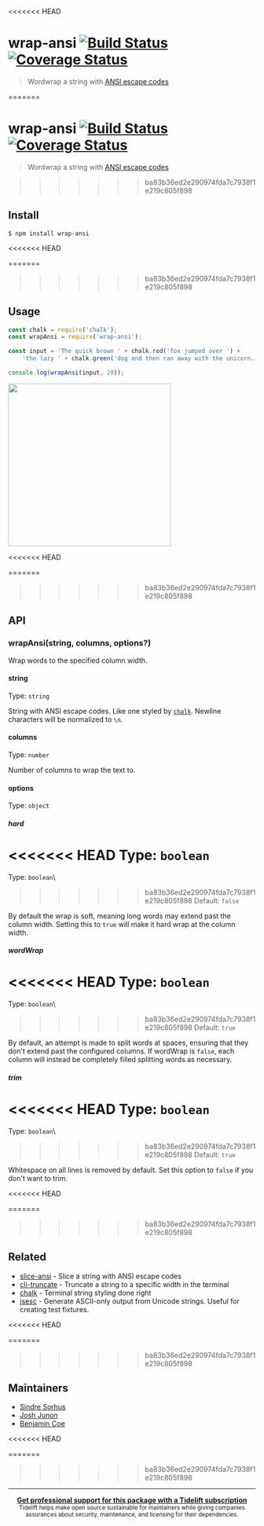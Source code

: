 <<<<<<< HEAD
# wrap-ansi [![Build Status](https://travis-ci.org/chalk/wrap-ansi.svg?branch=master)](https://travis-ci.org/chalk/wrap-ansi) [![Coverage Status](https://coveralls.io/repos/github/chalk/wrap-ansi/badge.svg?branch=master)](https://coveralls.io/github/chalk/wrap-ansi?branch=master)

> Wordwrap a string with [ANSI escape codes](https://en.wikipedia.org/wiki/ANSI_escape_code#Colors_and_Styles)


=======
# wrap-ansi [![Build Status](https://travis-ci.com/chalk/wrap-ansi.svg?branch=master)](https://travis-ci.com/chalk/wrap-ansi) [![Coverage Status](https://coveralls.io/repos/github/chalk/wrap-ansi/badge.svg?branch=master)](https://coveralls.io/github/chalk/wrap-ansi?branch=master)

> Wordwrap a string with [ANSI escape codes](https://en.wikipedia.org/wiki/ANSI_escape_code#Colors_and_Styles)

>>>>>>> ba83b36ed2e290974fda7c7938f1e219c805f898
## Install

```
$ npm install wrap-ansi
```

<<<<<<< HEAD

=======
>>>>>>> ba83b36ed2e290974fda7c7938f1e219c805f898
## Usage

```js
const chalk = require('chalk');
const wrapAnsi = require('wrap-ansi');

const input = 'The quick brown ' + chalk.red('fox jumped over ') +
	'the lazy ' + chalk.green('dog and then ran away with the unicorn.');

console.log(wrapAnsi(input, 20));
```

<img width="331" src="screenshot.png">

<<<<<<< HEAD

=======
>>>>>>> ba83b36ed2e290974fda7c7938f1e219c805f898
## API

### wrapAnsi(string, columns, options?)

Wrap words to the specified column width.

#### string

Type: `string`

String with ANSI escape codes. Like one styled by [`chalk`](https://github.com/chalk/chalk). Newline characters will be normalized to `\n`.

#### columns

Type: `number`

Number of columns to wrap the text to.

#### options

Type: `object`

##### hard

<<<<<<< HEAD
Type: `boolean`<br>
=======
Type: `boolean`\
>>>>>>> ba83b36ed2e290974fda7c7938f1e219c805f898
Default: `false`

By default the wrap is soft, meaning long words may extend past the column width. Setting this to `true` will make it hard wrap at the column width.

##### wordWrap

<<<<<<< HEAD
Type: `boolean`<br>
=======
Type: `boolean`\
>>>>>>> ba83b36ed2e290974fda7c7938f1e219c805f898
Default: `true`

By default, an attempt is made to split words at spaces, ensuring that they don't extend past the configured columns. If wordWrap is `false`, each column will instead be completely filled splitting words as necessary.

##### trim

<<<<<<< HEAD
Type: `boolean`<br>
=======
Type: `boolean`\
>>>>>>> ba83b36ed2e290974fda7c7938f1e219c805f898
Default: `true`

Whitespace on all lines is removed by default. Set this option to `false` if you don't want to trim.

<<<<<<< HEAD

=======
>>>>>>> ba83b36ed2e290974fda7c7938f1e219c805f898
## Related

- [slice-ansi](https://github.com/chalk/slice-ansi) - Slice a string with ANSI escape codes
- [cli-truncate](https://github.com/sindresorhus/cli-truncate) - Truncate a string to a specific width in the terminal
- [chalk](https://github.com/chalk/chalk) - Terminal string styling done right
- [jsesc](https://github.com/mathiasbynens/jsesc) - Generate ASCII-only output from Unicode strings. Useful for creating test fixtures.

<<<<<<< HEAD

=======
>>>>>>> ba83b36ed2e290974fda7c7938f1e219c805f898
## Maintainers

- [Sindre Sorhus](https://github.com/sindresorhus)
- [Josh Junon](https://github.com/qix-)
- [Benjamin Coe](https://github.com/bcoe)

<<<<<<< HEAD

=======
>>>>>>> ba83b36ed2e290974fda7c7938f1e219c805f898
---

<div align="center">
	<b>
		<a href="https://tidelift.com/subscription/pkg/npm-wrap_ansi?utm_source=npm-wrap-ansi&utm_medium=referral&utm_campaign=readme">Get professional support for this package with a Tidelift subscription</a>
	</b>
	<br>
	<sub>
		Tidelift helps make open source sustainable for maintainers while giving companies<br>assurances about security, maintenance, and licensing for their dependencies.
	</sub>
</div>
